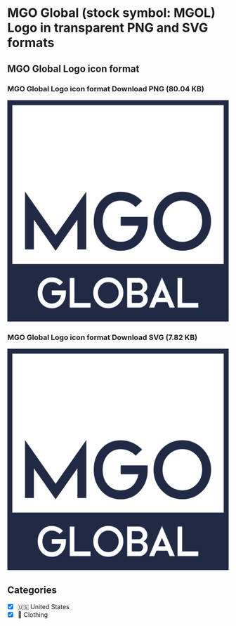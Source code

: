 # MGO Global (stock symbol: MGOL) Logo in transparent PNG and SVG formats

## MGO Global Logo icon format

### MGO Global Logo icon format Download PNG (80.04 KB)

![MGO Global Logo icon format Download PNG (80.04 KB)](/img/orig/MGOL-1f298f7f.png)

### MGO Global Logo icon format Download SVG (7.82 KB)

![MGO Global Logo icon format Download SVG (7.82 KB)](/img/orig/MGOL-23add13c.svg)



## Categories
- [x] 🇺🇸 United States
- [x] 👚 Clothing
